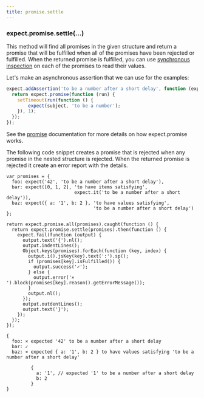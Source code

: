 ```yaml
---
title: promise.settle
---
```


### expect.promise.settle(...)

This method will find all promises in the given structure and return a
promise that will be fulfilled when all of the promises have been rejected or
fulfilled. When the returned promise is fulfilled, you can use
[synchronous inspection](https://github.com/petkaantonov/bluebird/blob/master/API.md#synchronous-inspection)
on each of the promises to read their values.

Let's make an asynchronous assertion that we can use for the examples:

```js
expect.addAssertion('to be a number after a short delay', function (expect, subject) {
  return expect.promise(function (run) {
    setTimeout(run(function () {
        expect(subject, 'to be a number');
    }), 1);
  });
});
```

See the [promise](/api/promise) documentation for more details on how
expect.promise works.

The following code snippet creates a promise that is rejected when any
promise in the nested structure is rejected. When the returned promise
is rejected it create an error report with the details.

```js#async:true
var promises = {
  foo: expect('42', 'to be a number after a short delay'),
  bar: expect([0, 1, 2], 'to have items satisfying',
                         expect.it('to be a number after a short delay')),
  baz: expect({ a: '1', b: 2 }, 'to have values satisfying',
                                'to be a number after a short delay')
};

return expect.promise.all(promises).caught(function () {
  return expect.promise.settle(promises).then(function () {
    expect.fail(function (output) {
      output.text('{').nl();
      output.indentLines();
      Object.keys(promises).forEach(function (key, index) {
        output.i().jsKey(key).text(':').sp();
        if (promises[key].isFulfilled()) {
          output.success('✓');
        } else {
          output.error('⨯ ').block(promises[key].reason().getErrorMessage());
        }
        output.nl();
      });
      output.outdentLines();
      output.text('}');
    });
  });
});
```

```output
{
  foo: ⨯ expected '42' to be a number after a short delay
  bar: ✓
  baz: ⨯ expected { a: '1', b: 2 } to have values satisfying 'to be a number after a short delay'

         {
           a: '1', // expected '1' to be a number after a short delay
           b: 2
         }
}
```

